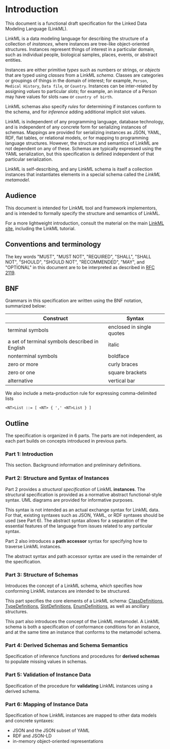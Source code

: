 # Introduction

This document is a functional draft specification for the Linked Data Modeling Language (LinkML).

LinkML is a data modeling language for describing the structure of a collection of *instances*, where instances are tree-like object-oriented structures. Instances represent things of interest in a particular domain, such as individual people, biological samples, places, events, or abstract entities. 

Instances are either primitive *types* such as numbers or strings, or *objects* that are typed using *classes* from a LinkML *schema*. Classes are categories or groupings of things in the domain of interest; for example, `Person`, `Medical History`, `Data file`, or `Country`. Instances can be inter-related by assigning *values* to particular *slots*; for example, an instance of a Person may have values for slots `name` or `country of birth`.

LinkML schemas also specify *rules* for determining if instances conform to the schema, and for *inference* adding additional implicit slot values.

LinkML is independent of any programming language, database technology, and is independent of any concrete form for serializing instances of schemas. Mappings are provided for serializing instances as JSON, YAML, RDF, flat tables, or relational models, or for mapping to programming language structures. However, the structure and semantics of LinkML are not dependent on any of these. Schemas are typically expressed using the YAML serialization, but this specification is defined independent of that particular serialization.

LinkML is self-describing, and any LinkML schema is itself a collection instances that instantiates elements in a special schema called the *LinkML metamodel*.

## Audience

This document is intended for LinkML tool and framework implementors, and is intended to formally specify the structure and semantics of LinkML.

For a more lightweight introduction, consult the material on the main [LinkML site](https://linkml.io),
including the LinkML tutorial.

## Conventions and terminology

The key words "MUST", "MUST NOT", "REQUIRED", "SHALL", "SHALL NOT", "SHOULD", "SHOULD NOT", "RECOMMENDED", "MAY", and "OPTIONAL" in this document are to be interpreted as described in [RFC 2119](https://www.ietf.org/rfc/rfc2119.txt).

## BNF

Grammars in this specification are written using the BNF notation, summarized below:

Construct | Syntax |
|---|---|
terminal symbols | enclosed in single quotes |
a set of terminal symbols described in English | italic |
nonterminal symbols | boldface |
zero or more | curly braces |
zero or one | square brackets |
alternative | vertical bar |

We also include a meta-production rule for expressing comma-delimited lists

```
<NT>List ::= [ <NT> { ',' <NT>List } ]
```

## Outline

The specification is organized in 6 parts. The parts are not independent, as each part builds on concepts introduced in previous parts.

### Part 1: Introduction

This section. Background information and preliminary definitions.

### Part 2: Structure and Syntax of Instances

Part 2 provides a *structural specification* of LinkML **instances**. The structural specification is provided as a normative abstract functional-style syntax. UML diagrams are provided for informative purposes.

This syntax is not intended as an actual exchange syntax for LinkML data. For that, existing syntaxes such as JSON, YAML, or RDF syntaxes should be used (see Part 6). The abstract syntax allows for a separation of the essential features of the language from issues related to any particular syntax.

Part 2 also introduces a **path accessor** syntax for specifying how to traverse LinkML instances.

The abstract syntax and path accessor syntax are used in the remainder of the specification.

### Part 3: Structure of Schemas

Introduces the concept of a LinkML schema, which specifies how conforming LinkML instances are intended to be structured.

This part specifies the core elements of a LinkML schema: [ClassDefinitions](https://w3id.org/linkml/ClassDefinition), [TypeDefinitions](https://w3id.org/linkml/TypeDefinition), [SlotDefinitions](https://w3id.org/linkml/SlotDefinition), [EnumDefinitions](https://w3id.org/linkml/EnumDefinition), as well as ancillary structures.

This part also introduces the concept of the LinkML metamodel. A LinkML schema is both a specification of conformance conditions for an instance, and at the same time an instance that conforms to the metamodel schema.

### Part 4: Derived Schemas and Schema Semantics

Specification of inference functions and procedures for **derived schemas** to populate missing values in schemas.

### Part 5: Validation of Instance Data

Specification of the procedure for **validating** LinkML instances using a derived schema.

### Part 6: Mapping of Instance Data

Specification of how LinkML instances are mapped to other data models and concrete syntaxes:

- JSON and the JSON subset of YAML
- RDF and JSON-LD
- in-memory object-oriented representations
